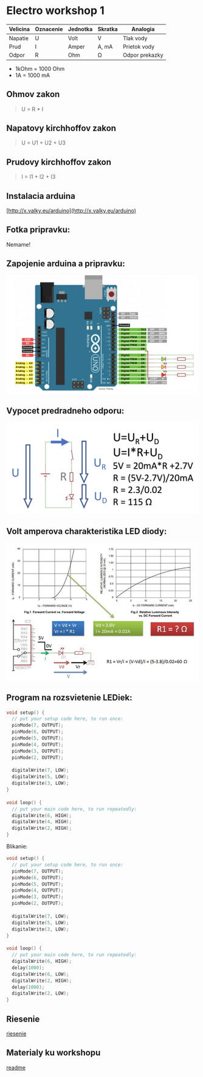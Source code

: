 # Electro workshop 1

| Velicina | Oznacenie | Jednotka | Skratka | Analogia         |
-----------|-----------|----------|---------|------------------|
| Napatie  | U         | Volt     | V       | Tlak vody        |
| Prud     | I         | Amper    | A, mA   | Prietok vody     |
| Odpor    | R         | Ohm      | &Omega; | Odpor prekazky   |

- 1kOhm = 1000 Ohm
- 1A = 1000 mA


## Ohmov zakon

> U = R * I

## Napatovy kirchhoffov zakon

> U = U1 + U2 + U3

## Prudovy kirchhoffov zakon

> I = I1 + I2 + I3


## Instalacia arduina
[http://x.valky.eu/arduino](http://x.valky.eu/arduino)

## Fotka pripravku:
Nemame!

## Zapojenie arduina a pripravku:
![arduino](arduino.png)

## Vypocet predradneho odporu:
![vypocet](vypocet.png)

## Volt amperova charakteristika LED diody:
![voltamp](voltamp.jpg)

## Program na rozsvietenie LEDiek:

```C
void setup() {
  // put your setup code here, to run once:
  pinMode(7, OUTPUT);
  pinMode(6, OUTPUT);
  pinMode(5, OUTPUT);
  pinMode(4, OUTPUT);
  pinMode(3, OUTPUT);
  pinMode(2, OUTPUT);

  digitalWrite(7, LOW);
  digitalWrite(5, LOW);
  digitalWrite(3, LOW);
}

void loop() {
  // put your main code here, to run repeatedly:
  digitalWrite(6, HIGH);
  digitalWrite(4, HIGH);
  digitalWrite(2, HIGH);
}
```

Blikanie:

```C
void setup() {
  // put your setup code here, to run once:
  pinMode(7, OUTPUT);
  pinMode(6, OUTPUT);
  pinMode(5, OUTPUT);
  pinMode(4, OUTPUT);
  pinMode(3, OUTPUT);
  pinMode(2, OUTPUT);

  digitalWrite(7, LOW);
  digitalWrite(5, LOW);
  digitalWrite(3, LOW);
}

void loop() {
  // put your main code here, to run repeatedly:
  digitalWrite(6, HIGH);
  delay(1000);
  digitalWrite(6, LOW);
  digitalWrite(2, HIGH);
  delay(1000);
  digitalWrite(2, LOW);
}
```

## Riesenie
[riesenie](prog5.ino)


## Materialy ku workshopu
[readme](readme.md)
